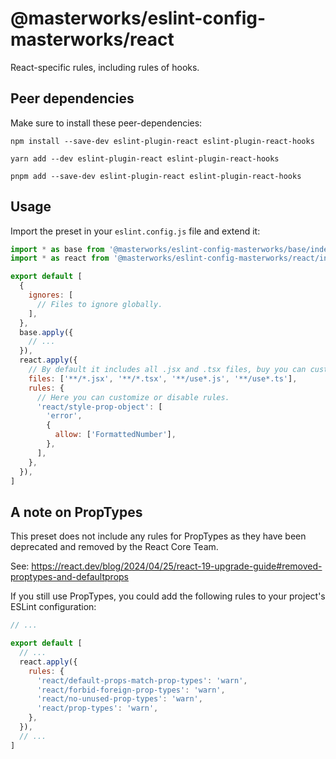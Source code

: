# @masterworks/eslint-config-masterworks/react

React-specific rules, including rules of hooks.

## Peer dependencies

Make sure to install these peer-dependencies:

```shell
npm install --save-dev eslint-plugin-react eslint-plugin-react-hooks
```

```shell
yarn add --dev eslint-plugin-react eslint-plugin-react-hooks
```

```shell
pnpm add --save-dev eslint-plugin-react eslint-plugin-react-hooks
```

## Usage

Import the preset in your `eslint.config.js` file and extend it:

```js
import * as base from '@masterworks/eslint-config-masterworks/base/index.js'
import * as react from '@masterworks/eslint-config-masterworks/react/index.js'

export default [
  {
    ignores: [
      // Files to ignore globally.
    ],
  },
  base.apply({
    // ...
  }),
  react.apply({
    // By default it includes all .jsx and .tsx files, buy you can customize it.
    files: ['**/*.jsx', '**/*.tsx', '**/use*.js', '**/use*.ts'],
    rules: {
      // Here you can customize or disable rules.
      'react/style-prop-object': [
        'error',
        {
          allow: ['FormattedNumber'],
        },
      ],
    },
  }),
]
```

## A note on PropTypes

This preset does not include any rules for PropTypes as they have been deprecated and removed by the React Core Team.

See: https://react.dev/blog/2024/04/25/react-19-upgrade-guide#removed-proptypes-and-defaultprops

If you still use PropTypes, you could add the following rules to your project's ESLint configuration:

```js
// ...

export default [
  // ...
  react.apply({
    rules: {
      'react/default-props-match-prop-types': 'warn',
      'react/forbid-foreign-prop-types': 'warn',
      'react/no-unused-prop-types': 'warn',
      'react/prop-types': 'warn',
    },
  }),
  // ...
]
```
